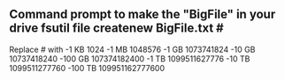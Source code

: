 Command prompt to make the "BigFile" in your drive
fsutil file createnew BigFile.txt #
--------------------------------------------------------------
Replace # with
-1 KB	1024 
-1 MB	1048576 
-1 GB	1073741824 
-10 GB	10737418240 
-100 GB	107374182400 
-1 TB	1099511627776 
-10 TB	1099511277760 
-100 TB	109951162777600 
